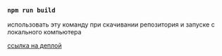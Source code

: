 ### `npm run build`

использовать эту команду при скачивании репозитория и запуске с локального компьютера 

[ссылка на деплой](https://vaseninanastya.github.io/react-game/react-game/public/)
